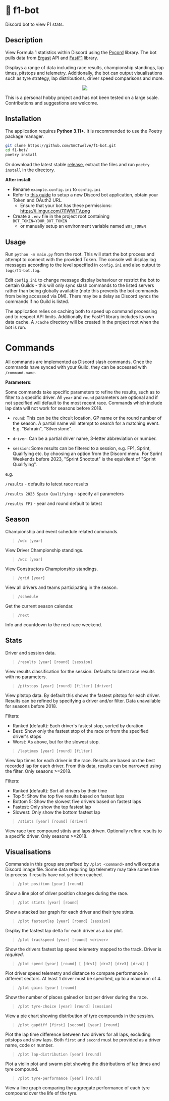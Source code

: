 # 🏁 f1-bot

Discord bot to view F1 stats.

## Description

View Formula 1 statistics within Discord using the [Pycord](https://pycord.dev/) library. The bot pulls data from [Ergast](http://ergast.com/mrd/) API and [FastF1](https://github.com/theOehrly/Fast-F1) library. 

Displays a range of data including race results, championship standings, lap times, pitstops and telemetry. Additionally, the bot can output visualisations such as tyre strategy, lap distributions, driver speed comparisons and more.

<p align="center"><img src="https://i.imgur.com/bdd7emE.gif" /></p>

This is a personal hobby project and has not been tested on a large scale. Contributions and suggestions are welcome.

## Installation

The application requires **Python 3.11+**. It is recommended to use the Poetry package manager.

```bash
git clone https://github.com/SmCTwelve/f1-bot.git
cd f1-bot/
poetry install
```

Or download the latest stable [release](https://github.com/SmCTwelve/f1-bot/releases), extract the files and run `poetry install` in the directory.

**After install**:

- Rename `example.config.ini` to `config.ini`
- Refer to [this guide](https://guide.pycord.dev/getting-started/creating-your-first-bot#creating-the-bot-application) to setup a new Discord bot application, obtain your Token and OAuth2 URL.
  - Ensure that your bot has these permissions: https://i.imgur.com/7l1WWTV.png
- Create a `.env` file in the project root containing `BOT_TOKEN=YOUR_BOT_TOKEN`
  - or manually setup an environment variable named `BOT_TOKEN`

## Usage

Run `python -m main.py` from the root. This will start the bot process and attempt to connect with the provided Token. The console will display log messages according to the level specified in `config.ini` and also output to `logs/f1-bot.log`.

Edit `config.ini` to change message display behaviour or restrict the bot to certain Guilds - this will only sync slash commands to the listed servers rather than being globally available (note this prevents the bot commands from being accessed via DM). There may be a delay as Discord syncs the commands if no Guild is listed.

The application relies on caching both to speed up command processing and to respect API limits. Additionally the FastF1 library includes its own data cache. A `/cache` directory will be created in the project root when the bot is run.

# Commands

All commands are implemented as Discord slash commands. Once the commands have synced with your Guild, they can be accessed with `/command-name`.

**Parameters**:

Some commands take specific parameters to refine the results, such as to filter to a specific driver. All `year` and `round` parameters are optional and if not specified will default to the most recent race. Commands which include lap data will not work for seasons before 2018.

- `round`: This can be the circuit location, GP name or the round number of the season. A partial name will attempt to search for a matching event. E.g. "Bahrain", "Silverstone".

- `driver`: Can be a partial driver name, 3-letter abbreviation or number.

- `session`: Some results can be filtered to a session, e.g. FP1, Sprint, Qualifying etc. by choosing an option from the Discord menu. For Sprint Weekends before 2023, "Sprint Shootout" is the equivilent of "Sprint Qualifying".

e.g.

`/results` - defaults to latest race results

`/results 2023 Spain Qualifying` - specify all parameters

`/results FP1` - year and round default to latest

## Season

Championship and event schedule related commands.

>`/wdc [year]`

View Driver Championship standings.

>`/wcc [year]`

View Constructors Championship standings.

>`/grid [year]`

View all drivers and teams participating in the season.

>`/schedule`

Get the current season calendar.

>`/next`

Info and countdown to the next race weekend.

## Stats

Driver and session data.

>`/results [year] [round] [session]`

View results classification for the session. Defaults to latest race results with no parameters.

>`/pitstops [year] [round] [filter] [driver]`

View pitstop data. By default this shows the fastest pitstop for each driver. Results can be refined by specifying a driver and/or filter. Data unavailable for seasons before 2018.

Filters:

- Ranked (default): Each driver's fastest stop, sorted by duration
- Best: Show only the fastest stop of the race or from the specified driver's stops
- Worst: As above, but for the slowest stop.

>`/laptimes [year] [round] [filter]`

View lap times for each driver in the race. Results are based on the best recorded lap for each driver. From this data, results can be narrowed using the filter. Only seasons >=2018.

Filters:

- Ranked (default): Sort all drivers by their time
- Top 5: Show the top five results based on fastest laps
- Bottom 5: Show the slowest five drivers based on fastest laps
- Fastest: Only show the top fastest lap
- Slowest: Only show the bottom fastest lap

>`/stints [year] [round] [driver]`

View race tyre compound stints and laps driven. Optionally refine results to a specific driver. Only seasons >=2018.

## Visualisations

Commands in this group are prefixed by `/plot <command>` and will output a Discord image file. Some data requiring lap telemetry may take some time to process if results have not yet been cached.

>`/plot position [year] [round]`

Show a line plot of driver position changes during the race.

>`/plot stints [year] [round]`

Show a stacked bar graph for each driver and their tyre stints.

>`/plot fastestlap [year] [round] [session]`

Display the fastest lap delta for each driver as a bar plot.

>`/plot trackspeed [year] [round] <driver>`

Show the drivers fastest lap speed telemetry mapped to the track. Driver is _required_.

>`/plot speed [year] [round] [ [drv1] [drv2] [drv3] [drv4] ]`

Plot driver speed telemetry and distance to compare performance in different sectors.
At least 1 driver must be specified, up to a maximum of 4.

>`/plot gains [year] [round]`

Show the number of places gained or lost per driver during the race.

>`/plot tyre-choice [year] [round] [session]`

View a pie chart showing distribution of tyre compounds in the session.

>`/plot gapdiff [first] [second] [year] [round]`

Plot the lap time difference between two drivers for all laps, excluding pitstops and slow laps.
Both `first` and `second` must be provided as a driver name, code or number.

>`/plot lap-distribution [year] [round]`

Plot a violin plot and swarm plot showing the distributions of lap times and tyre compound.

>`/plot tyre-performance [year] [round]`

View a line graph comparing the aggregate performance of each tyre compound over the life of the tyre.
